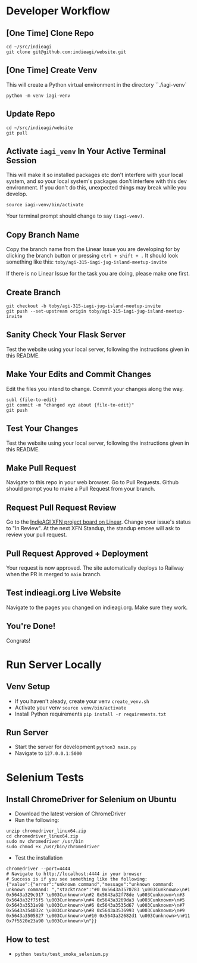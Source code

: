 # Developer Workflow
## [One Time] Clone Repo
```
cd ~/src/indieagi
git clone git@github.com:indieagi/website.git
```

## [One Time] Create Venv
This will create a Python virtual environment in the directory ``./iagi-venv`
```
python -m venv iagi-venv
```

## Update Repo
```
cd ~/src/indieagi/website
git pull
```

## Activate `iagi_venv` In Your Active Terminal Session
This will make it so installed packages etc don't interfere with your local system, and so your local system's packages don't interfere with this dev environment. If you don't do this, unexpected things may break while you develop.
```
source iagi-venv/bin/activate
```
Your terminal prompt should change to say `(iagi-venv)`.

## Copy Branch Name
Copy the branch name from the Linear Issue you are developing for by clicking the branch button or pressing `ctrl + shift + .` It should look something like this: `toby/agi-315-iagi-jug-island-meetup-invite`

If there is no Linear Issue for the task you are doing, please make one first.

## Create Branch
```
git checkout -b toby/agi-315-iagi-jug-island-meetup-invite
git push --set-upstream origin toby/agi-315-iagi-jug-island-meetup-invite
```
## Sanity Check Your Flask Server
Test the website using your local server, following the instructions given in this README.

## Make Your Edits and Commit Changes
Edit the files you intend to change. Commit your changes along the way.
```
subl {file-to-edit}
git commit -m "changed xyz about {file-to-edit}"
git push
```

## Test Your Changes
Test the website using your local server, following the instructions given in this README.

## Make Pull Request
Navigate to this repo in your web browser. Go to Pull Requests. Github should prompt you to make a Pull Request from your branch.

## Request Pull Request Review
Go to the [IndieAGI XFN project board on Linear](https://linear.app/indieagi/team/AGI/cycle/active). Change your issue's status to "In Review". At the next XFN Standup, the standup emcee will ask to review your pull request.

## Pull Request Approved + Deployment
Your request is now approved. The site automatically deploys to Railway when the PR is merged to `main` branch.

## Test indieagi.org Live Website
Navigate to the pages you changed on indieagi.org. Make sure they work.

## You're Done!
Congrats!

# Run Server Locally
## Venv Setup
- If you haven't aleady, create your venv `create_venv.sh`
- Activate your venv `source venv/bin/activate`
- Install Python requirements `pip install -r requirements.txt`
## Run Server
- Start the server for development `python3 main.py`
- Navigate to `127.0.0.1:5000`

# Selenium Tests
## Install ChromeDriver for Selenium on Ubuntu
- Download the latest version of ChromeDriver
- Run the following:
```
unzip chromedriver_linux64.zip
cd chromedriver_linux64.zip
sudo mv chromedriver /usr/bin
sudo chmod +x /usr/bin/chromedriver
```
- Test the installation
```
chromedriver --port=4444
# Navigate to http://localhost:4444 in your browser
# Success is if you see something like the following:
{"value":{"error":"unknown command","message":"unknown command: unknown command: ","stacktrace":"#0 0x5643a3570783 \u003Cunknown>\n#1 0x5643a329c917 \u003Cunknown>\n#2 0x5643a32f78de \u003Cunknown>\n#3 0x5643a32f75f5 \u003Cunknown>\n#4 0x5643a3269da3 \u003Cunknown>\n#5 0x5643a3531e98 \u003Cunknown>\n#6 0x5643a3535d67 \u003Cunknown>\n#7 0x5643a354032c \u003Cunknown>\n#8 0x5643a3536993 \u003Cunknown>\n#9 0x5643a3505827 \u003Cunknown>\n#10 0x5643a32682d1 \u003Cunknown>\n#11 0x7f5520e23a90 \u003Cunknown>\n"}}
```

## How to test
- `python tests/test_smoke_selenium.py`